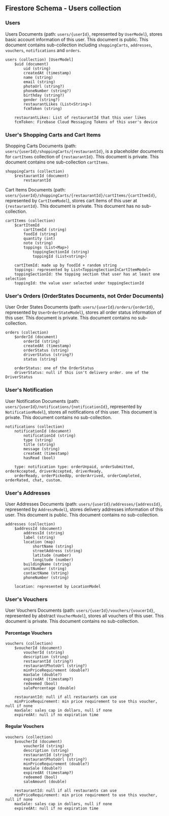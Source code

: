 ## Firestore Schema - Users collection

### Users

Users Documents (path: `users/{userId}`, represented by `UserModel`), stores basic account
information of this user. This document is public. This document contains sub-collection
including `shoppingCarts`, `addresses`, `vouchers`, `notifications` and `orders`.

```
users (collection) [UserModel]
    $uid (document)
        uid (string)
        createdAt (timestamp)
        name (string)
        email (string)
        photoUrl (string?)
        phoneNumber (string?) 
        birthday (string?)
        gender (string?)
        restaurantLikes (List<String>)
        fcmToken (string)
        
    restaurantLikes: List of restaurantId that this user likes
    fcmToken: Firebase Cloud Messaging Tokens of this user's device
```

### User's Shopping Carts and Cart Items

Shopping Carts Documents (path: `users/{userId}/shoppingCarts/{restaurantId}`, is a placeholder
documents for `cartItems` collection of `{restaurantId}`. This document is private.
This document contains one sub-collection `cartItems`.

```
shoppingCarts (collection)
    $restaurantId (document)
        restaurantId        
```

Cart Items Documents (path: `users/{userId}/shoppingCarts/{restaurantId}/cartItems/{cartItemId}`,
represented by `CartItemModel`), stores cart items of this user at `{restaurantId}`. This document
is private. This document has no sub-collection.

```
cartItems (collection)
    $cartItemId
        cartItemId (string)
        foodId (string)
        quantity (int)
        note (string)
        toppings (List<Map>)
            toppingSectionId (string)
            toppingId (List<string>)
            
    cartItemId: made up by foodId + random string
    toppings: represented by List<ToppingSectionInCartItemModel>
    toppingSectionId: the topping section that user has at least one selection
    toppingId: the value user selected under toppingSectionId
```

### User's Orders (OrderStates Documents, not Order Documents)

User Order States Documents (path: `users/{userId}/orders/{orderId}`, represented by
`UserOrderStateModel`), stores all order status information of this user. This document is private.
This document contains no sub-collection.

```
orders (collection)
    $orderId (document)
        orderId (string)
        createdAt (timestamp)
        orderStatus (string)
        driverStatus (string?)
        status (string)
        
    orderStatus: one of the OrderStatus
    driverStatus: null if this isn't delivery order. one of the DriverStatus
```

### User's Notification

User Notification Documents (path: `users/{userId}/notifications/{notificationId}`, represented by
`NotificationModel`), stores all notifications of this user. This document is private.
This document contains no sub-collection.

```
notifications (collection)
    notificationId (document)
        notificationId (string)
        type (string)
        title (string)
        message (string)
        createAt (timestamp)
        hasRead (bool)
        
    type: notification type: orderUnpaid, orderSubmitted, orderAccepted, driverAccepted, driverReady,
    orderReady, orderPickedUp, orderArrived, orderCompleted, orderRated, chat, custom.
```

### User's Addresses

User Addresses Documents (path: `users/{userId}/addresses/{addressId}`, represented
by `AddressModel`), stores delivery addresses information of this user. This document is public.
This document contains no sub-collection.

```
addresses (collection)
    $addressId (document)
        addressId (string)
        label (string)
        location (map)   
            shortName (string)
            streetAddress (string)
            latitude (number)
            longitude (number)
        buildingName (string)
        unitNumber (string)
        contactName (string)
        phoneNumber (string)
        
    location: represented by LocationModel
```

### User's Vouchers

User Vouchers Documents (path: `users/{userId}/vouchers/{voucerId}`, represented by abstract
`VoucherModel`), stores all vouchers of this user. This document is private. This document contains
no sub-collection.

#### Percentage Vouchers

```
vouchers (collection)
    $voucherId (document)
        voucherId (string)
        description (string)
        restaurantId (string?)
        restaurantPhotoUrl (string?)
        minPriceRequirement (double?)
        maxSale (double?)
        expiredAt (timestamp?)
        redeemed (bool)
        salePercentage (double)
        
    restaurantId: null if all restaurants can use
    minPriceRequirement: min price requirement to use this voucher, null if none
    maxSale: sales cap in dollars, null if none
    expiredAt: null if no expiration time
```

#### Regular Vouchers

```
vouchers (collection)
    $voucherId (document)
        voucherId (string)
        description (string)
        restaurantId (string?)
        restaurantPhotoUrl (string?)
        minPriceRequirement (double?)
        maxSale (double?)
        expiredAt (timestamp?)
        redeemed (bool)
        saleAmount (double)
        
    restaurantId: null if all restaurants can use
    minPriceRequirement: min price requirement to use this voucher, null if none
    maxSale: sales cap in dollars, null if none
    expiredAt: null if no expiration time
```
        